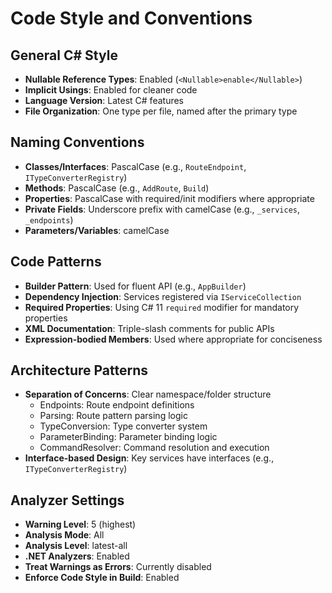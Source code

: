 # Code Style and Conventions

## General C# Style
- **Nullable Reference Types**: Enabled (`<Nullable>enable</Nullable>`)
- **Implicit Usings**: Enabled for cleaner code
- **Language Version**: Latest C# features
- **File Organization**: One type per file, named after the primary type

## Naming Conventions
- **Classes/Interfaces**: PascalCase (e.g., `RouteEndpoint`, `ITypeConverterRegistry`)
- **Methods**: PascalCase (e.g., `AddRoute`, `Build`)
- **Properties**: PascalCase with required/init modifiers where appropriate
- **Private Fields**: Underscore prefix with camelCase (e.g., `_services`, `_endpoints`)
- **Parameters/Variables**: camelCase

## Code Patterns
- **Builder Pattern**: Used for fluent API (e.g., `AppBuilder`)
- **Dependency Injection**: Services registered via `IServiceCollection`
- **Required Properties**: Using C# 11 `required` modifier for mandatory properties
- **XML Documentation**: Triple-slash comments for public APIs
- **Expression-bodied Members**: Used where appropriate for conciseness

## Architecture Patterns
- **Separation of Concerns**: Clear namespace/folder structure
  - Endpoints: Route endpoint definitions
  - Parsing: Route pattern parsing logic
  - TypeConversion: Type converter system
  - ParameterBinding: Parameter binding logic
  - CommandResolver: Command resolution and execution
- **Interface-based Design**: Key services have interfaces (e.g., `ITypeConverterRegistry`)

## Analyzer Settings
- **Warning Level**: 5 (highest)
- **Analysis Mode**: All
- **Analysis Level**: latest-all
- **.NET Analyzers**: Enabled
- **Treat Warnings as Errors**: Currently disabled
- **Enforce Code Style in Build**: Enabled